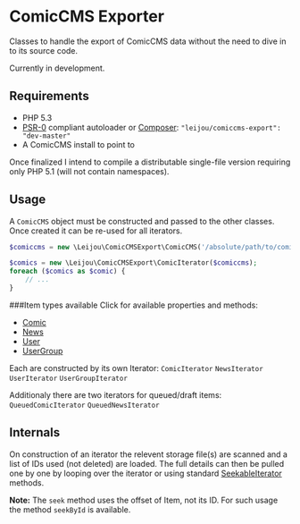 ComicCMS Exporter
=================
Classes to handle the export of ComicCMS data without the need to dive in to its source code.

Currently in development.

Requirements
------------
- PHP 5.3
- [PSR-0](https://github.com/php-fig/fig-standards/blob/master/accepted/PSR-0.md) compliant
  autoloader or [Composer](http://getcomposer.org/): `"leijou/comiccms-export": "dev-master"`
- A ComicCMS install to point to

Once finalized I intend to compile a distributable single-file version requiring only PHP 5.1 (will
not contain namespaces).

Usage
-----
A `ComicCMS` object must be constructed and passed to the other classes. Once created it can
be re-used for all iterators.

```php
$comiccms = new \Leijou\ComicCMSExport\ComicCMS('/absolute/path/to/comiccms');

$comics = new \Leijou\ComicCMSExport\ComicIterator($comiccms);
foreach ($comics as $comic) {
    // ...
}
```

###Item types available
Click for available properties and methods:
- [Comic](Leijou/ComicCMSExport/Comic.php)
- [News](Leijou/ComicCMSExport/News.php)
- [User](Leijou/ComicCMSExport/User.php)
- [UserGroup](Leijou/ComicCMSExport/UserGroup.php)

Each are constructed by its own Iterator:
`ComicIterator`
`NewsIterator`
`UserIterator`
`UserGroupIterator`

Additionaly there are two iterators for queued/draft items:
`QueuedComicIterator`
`QueuedNewsIterator`

Internals
---------
On construction of an iterator the relevent storage file(s) are scanned and a list of IDs used (not
deleted) are loaded. The full details can then be pulled one by one by looping over the iterator or
using standard [SeekableIterator](http://php.net/class.seekableiterator.php) methods.

**Note:** The `seek` method uses the offset of Item, not its ID. For such usage the method
`seekById` is available.
